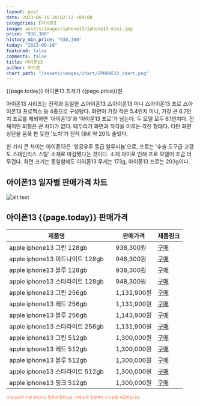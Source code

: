 ```yaml
---
layout: post
date: 2023-06-16 20:02:12 +09:00
categories: [아이폰]
image: assets/images/iphone13/iphone13-mini.jpg
price: "938,300"
history_min_price: "938,300"
today: "2023-06-16"
featured: false
comments: false
title: 아이폰13
author: 아이폰
chart_path: "/assets/images/chart/IPHONE13_chart.png"
---
```


{{page.today}} 아이폰13 최저가 {{page.price}}원

아이폰13 시리즈는 전작과 동일한 △아이폰13 △아이폰13 미니 △아이폰13 프로 △아이폰13 프로맥스 등 4종으로 구성됐다. 
화면이 가장 작은 5.4인치 미니, 가장 큰 6.7인치 프로를 제외하면 '아이폰13'과 '아이폰13 프로'가 남는다. 두 모델 모두 6.1인치다.
전체적인 외형은 큰 차이가 없다. 테두리가 화면과 직각을 이루는 각진 형태다. 다만 화면 상단을 움푹 판 듯한 '노치'가 전작 대비 약 20% 줄었다.

한 가지 큰 차이는 아이폰13은 '항공우주 등급 알루미늄'으로, 프로는 '수술 도구급 고강도 스테인리스 스틸' 소재로 마감됐다는 것이다. 소재 차이로 인해 프로 모델이 조금 더 무겁다. 화면 크기는 동일함에도 아이폰13 무게는 173g, 아이폰13 프로는 203g이다.

## 아이폰13 일자별 판매가격 차트
![alt text]({{page.chart_path}} "아이폰13 판매가격 차트")

## 아이폰13 {{page.today}} 판매가격
<main>
<table id="rwd-table-large">
  <thead>
    <tr>
      <th>제품명</th>
      <th></th>
      <th>판매가격</th>
      <th>제품링크</th>
    </tr>
  </thead>
  <tbody><tr>
        <td>apple iphone13 그린 128gb </td>
        <td></td>
        <td>938,300원</td>
        <td><a href='https://link.coupang.com/a/SOUTm' target='_blank'>구매</a></td>
        </tr><tr>
        <td>apple iphone13 미드나이트 128gb </td>
        <td></td>
        <td>948,300원</td>
        <td><a href='https://link.coupang.com/a/SOU2r' target='_blank'>구매</a></td>
        </tr><tr>
        <td>apple iphone13 블루 128gb </td>
        <td></td>
        <td>938,300원</td>
        <td><a href='https://link.coupang.com/a/SOU6A' target='_blank'>구매</a></td>
        </tr><tr>
        <td>apple iphone13 스타라이트 128gb </td>
        <td></td>
        <td>948,300원</td>
        <td><a href='https://link.coupang.com/a/SOU9z' target='_blank'>구매</a></td>
        </tr><tr>
        <td>apple iphone13 그린 256gb </td>
        <td></td>
        <td>1,131,900원</td>
        <td><a href='https://link.coupang.com/a/SOVki' target='_blank'>구매</a></td>
        </tr><tr>
        <td>apple iphone13 레드 256gb </td>
        <td></td>
        <td>1,131,900원</td>
        <td><a href='https://link.coupang.com/a/SOVnU' target='_blank'>구매</a></td>
        </tr><tr>
        <td>apple iphone13 블루 256gb </td>
        <td></td>
        <td>1,143,900원</td>
        <td><a href='https://link.coupang.com/a/SOVqc' target='_blank'>구매</a></td>
        </tr><tr>
        <td>apple iphone13 스타라이트 256gb </td>
        <td></td>
        <td>1,131,900원</td>
        <td><a href='https://link.coupang.com/a/SOVsX' target='_blank'>구매</a></td>
        </tr><tr>
        <td>apple iphone13 그린 512gb </td>
        <td></td>
        <td>1,300,000원</td>
        <td><a href='https://link.coupang.com/a/SOVvl' target='_blank'>구매</a></td>
        </tr><tr>
        <td>apple iphone13 레드 512gb </td>
        <td></td>
        <td>1,300,000원</td>
        <td><a href='https://link.coupang.com/a/SOVxV' target='_blank'>구매</a></td>
        </tr><tr>
        <td>apple iphone13 블루 512gb </td>
        <td></td>
        <td>1,300,000원</td>
        <td><a href='https://link.coupang.com/a/SOVAD' target='_blank'>구매</a></td>
        </tr><tr>
        <td>apple iphone13 스타라이트 512gb </td>
        <td></td>
        <td>1,300,000원</td>
        <td><a href='https://link.coupang.com/a/SOVCL' target='_blank'>구매</a></td>
        </tr><tr>
        <td>apple iphone13 핑크 512gb </td>
        <td></td>
        <td>1,300,000원</td>
        <td><a href='https://link.coupang.com/a/SOVEZ' target='_blank'>구매</a></td>
        </tr></tbody>
</table>

</main>
<div style="color:#e56a2c;font-size: 0.7em;" >
이 포스팅은 쿠팡 파트너스 활동의 일환으로, 이에 따른 일정액의 수수료를 제공받습니다.
</div>
